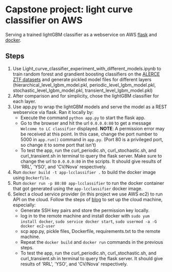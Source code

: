 # Capstone project: light curve classifier on AWS
Serving a trained lightGBM classifier as a webservice on AWS [flask](http://flask.pocoo.org/) and [docker](https://www.docker.com/).

## Steps
1. Use Light_curve_classifier_experiment_with_different_models.ipynb to train random forest and grandient boosting classifiers on the [ALERCE ZTF datasets](https://zenodo.org/record/4279623) and generate pickled model files for different layers (hierarchical_level_lgbm_model.pkl, periodic_level_lgbm_model.pkl, stochastic_level_lgbm_model.pkl, transient_level_lgbm_model.pkl)
2. After comparison and for simplicity, chose the lightGBM classifier for each layer.
3. Use app.py to wrap the lightGBM models and serve the model as a REST webservice via flask. Ran it locally by:
    * Execute the command `python app.py` to start the flask app.
    * Go to the browser and hit the url `0.0.0.0:80` to get a message `Welcome to LC classifier` displayed. **NOTE**: A permission error may be received at this point. In this case, change the port number to 5000 in `app.run()` command in `app.py`. 
    (Port 80 is a privileged port, so change it to some port that isn't)
    * To test the app, run the curl_periodic.sh, curl_stochastic.sh, and curl_transient.sh in terminal to query the flask server. Make sure to change the url to `0.0.0.0:80` in the scripts. It should give results of 'RRL', 'YSO', and 'CV/Nova' respectively.
4. Run ```docker build -t app-lcclassifier .``` to  build the docker image using ```Dockerfile```.
5. Run ```docker run -p 80:80 app-lcclassifier``` to run the docker container that got generated using the `app-lcclassifier` docker image.
6. Select a cloud service provider (in this project we use AWS ec2) to run API on the cloud. Follow the steps of [blog](https://medium.com/@tanuj.jain.10/simple-way-to-deploy-machine-learning-models-to-cloud-fd58b771fdcf) to set up the cloud machine, especially:
    * Generate SSH key pairs and store the permission key locally.
    * log in to the remote machine and install docker with `sudo yum install docker`, `sudo service docker start`, `sudo usermod -a -G docker ec2-user`
    * scp app.py, pickle files, Dockerfile, requirements.txt to the remote machine.
    * Repeat the `docker build` and `docker run` commands in the previous steps.
    * To test the app, run the curl_periodic.sh, curl_stochastic.sh, and curl_transient.sh in terminal to query the flask server. It should give results of 'RRL', 'YSO', and 'CV/Nova' respectively.
